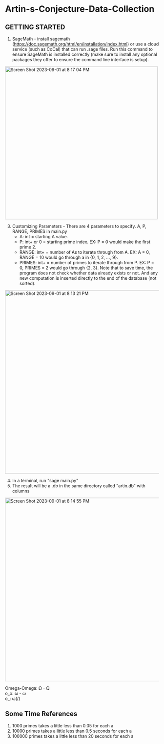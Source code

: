 # Artin-s-Conjecture-Data-Collection

## GETTING STARTED

1. SageMath - install sagemath (https://doc.sagemath.org/html/en/installation/index.html) or use a cloud service (such
   as CoCal) that can run .sage files. Run this command to ensure SageMath is installed correctly (make sure to install
   any optional packages they offer to ensure the command line interface is setup).
<img width="500" alt="Screen Shot 2023-09-01 at 8 17 04 PM" src="https://github.com/YouTelllMe/Artin-s-Conjecture-Data-Collection/assets/80024712/17895426-2b2a-45bd-897c-bcaa32f48557">

3. Customizing Parameters - There are 4 parameters to specify. A, P, RANGE, PRIMES in main.py
   - A: int = starting A value.
   - P: int+ or 0 = starting prime index. EX: P = 0 would make the first prime 2.
   - RANGE: int+ = number of As to iterate through from A. EX: A = 0, RANGE = 10 would go through a in {0, 1, 2, ..., 9}.
   - PRIMES: int+ = number of primes to iterate through from P. EX: P = 0, PRIMES = 2 would go through {2, 3}.
     Note that to save time, the program does not check whether data already exists or not. And any new computation is
     inserted directly to the end of the database (not sorted).
<img width="600" alt="Screen Shot 2023-09-01 at 8 13 21 PM" src="https://github.com/YouTelllMe/Artin-s-Conjecture-Data-Collection/assets/80024712/a6406c76-aa6e-4716-9a91-02e91e09c6bf">

4. In a terminal, run "sage main.py"
5. The result will be a .db in the same directory called "artin.db" with columns
<img width="600" alt="Screen Shot 2023-09-01 at 8 14 55 PM" src="https://github.com/YouTelllMe/Artin-s-Conjecture-Data-Collection/assets/80024712/1735b847-14d0-4608-b16a-34eab7c03491">

Omega-Omega: Ω - Ω<br />
o_o: ω - ω<br />
o_: ω(/)<br />

## Some Time References

1. 1000 primes takes a little less than 0.05 for each a
1. 10000 primes takes a little less than 0.5 seconds for each a
1. 100000 primes takes a little less than 20 seconds for each a
